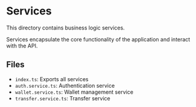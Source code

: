# Services

This directory contains business logic services.

Services encapsulate the core functionality of the application and interact with the API.

## Files

- `index.ts`: Exports all services
- `auth.service.ts`: Authentication service
- `wallet.service.ts`: Wallet management service
- `transfer.service.ts`: Transfer service